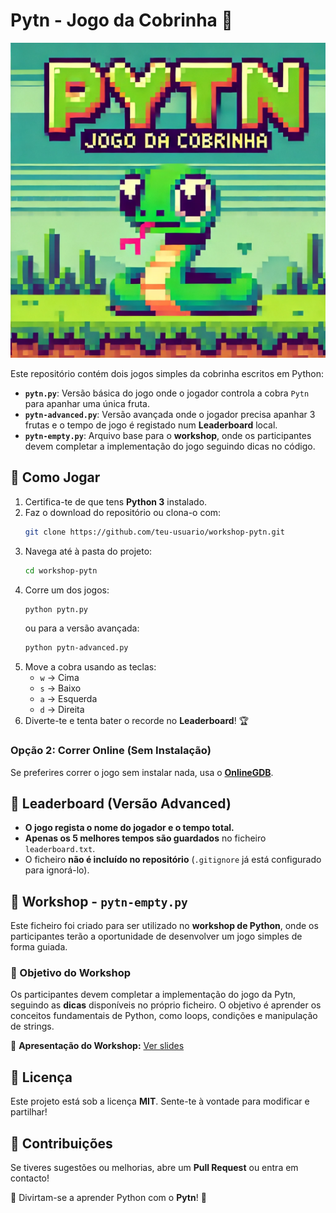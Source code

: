 # Pytn - Jogo da Cobrinha 🐍

![Pyton - Jogo da Cobrinha](img/pytn-img.webp)

Este repositório contém dois jogos simples da cobrinha escritos em Python: 

- **`pytn.py`**: Versão básica do jogo onde o jogador controla a cobra `Pytn` para apanhar uma única fruta.
- **`pytn-advanced.py`**: Versão avançada onde o jogador precisa apanhar 3 frutas e o tempo de jogo é registado num **Leaderboard** local.
- **`pytn-empty.py`**: Arquivo base para o **workshop**, onde os participantes devem completar a implementação do jogo seguindo dicas no código.

## 🚀 Como Jogar
1. Certifica-te de que tens **Python 3** instalado.
2. Faz o download do repositório ou clona-o com:
   ```bash
   git clone https://github.com/teu-usuario/workshop-pytn.git
   ```
3. Navega até à pasta do projeto:
   ```bash
   cd workshop-pytn
   ```
4. Corre um dos jogos:
   ```bash
   python pytn.py
   ```
   ou para a versão avançada:
   ```bash
   python pytn-advanced.py
   ```
5. Move a cobra usando as teclas:
   - `w` → Cima
   - `s` → Baixo
   - `a` → Esquerda
   - `d` → Direita
6. Diverte-te e tenta bater o recorde no **Leaderboard**! 🏆

### Opção 2: Correr Online (Sem Instalação)
Se preferires correr o jogo sem instalar nada, usa o **[OnlineGDB](https://www.onlinegdb.com/online_python_compiler)**.

## 🏅 Leaderboard (Versão Advanced)
- **O jogo regista o nome do jogador e o tempo total.**
- **Apenas os 5 melhores tempos são guardados** no ficheiro `leaderboard.txt`.
- O ficheiro **não é incluído no repositório** (`.gitignore` já está configurado para ignorá-lo).

## 🏫 Workshop - `pytn-empty.py`
Este ficheiro foi criado para ser utilizado no **workshop de Python**, onde os participantes terão a oportunidade de desenvolver um jogo simples de forma guiada. 

### 📌 Objetivo do Workshop
Os participantes devem completar a implementação do jogo da Pytn, seguindo as **dicas** disponíveis no próprio ficheiro. O objetivo é aprender os conceitos fundamentais de Python, como loops, condições e manipulação de strings.

📑 **Apresentação do Workshop:** [Ver slides](https://docs.google.com/presentation/d/1b9S11zSEmNRaOdVH2NLjMfokfUqud2F9bJ82U9lEIq4/edit?usp=sharing)

## 📜 Licença
Este projeto está sob a licença **MIT**. Sente-te à vontade para modificar e partilhar!

## 📧 Contribuições
Se tiveres sugestões ou melhorias, abre um **Pull Request** ou entra em contacto!

🐍 Divirtam-se a aprender Python com o **Pytn**! 🚀
